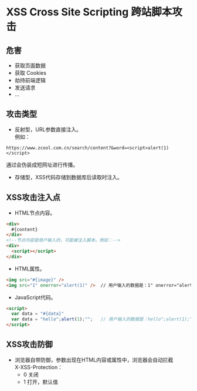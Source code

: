 # XSS Cross Site Scripting 跨站脚本攻击

## 危害
- 获取页面数据
- 获取 Cookies
- 劫持前端逻辑
- 发送请求
- ...

## 攻击类型
- 反射型，URL参数直接注入。  
例如：
```
https://www.zcool.com.cn/search/content?&word=<script>alert(1)</script>
```
通过会伪装成短网址进行传播。
- 存储型，XSS代码存储到数据库后读取时注入。

## XSS攻击注入点
- HTML节点内容。
```html
<div>
  #{content}
</div>
<!--节点内容是用户输入的，可能被注入脚本。例如：-->
<div>
  <script></script>
</div>
```
- HTML属性。
```html
<img src="#{image}" />
<img src="1" onerror="alert(1)" />  // 用户输入的数据是：1" onerror="alert(1)
```
- JavaScript代码。
```html
<script>
  var data = "#{data}"
  var data = "hello";alert(1);"";   // 用户输入的数据是：hello";alert(1);"
</script>
```

## XSS攻击防御
- 浏览器自带防御，参数出现在HTML内容或属性中，浏览器会自动拦截  
X-XSS-Protection：
    - 0 关闭
    - 1 打开，默认值